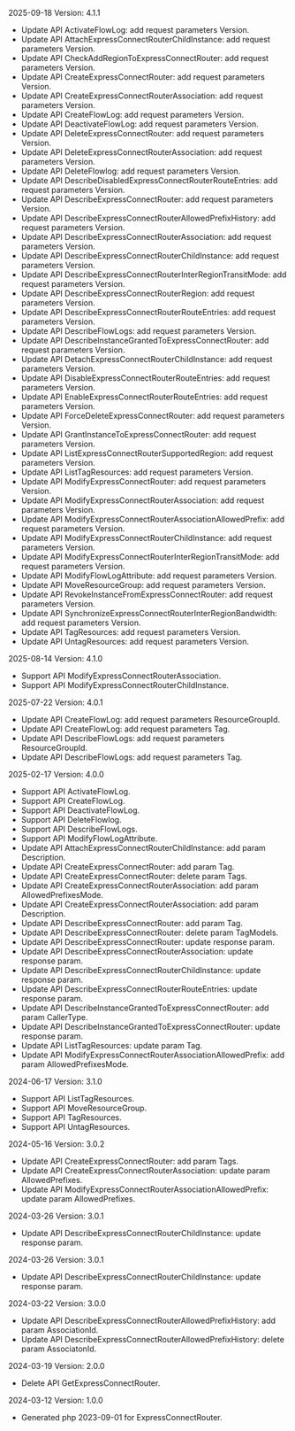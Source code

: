 2025-09-18 Version: 4.1.1
- Update API ActivateFlowLog: add request parameters Version.
- Update API AttachExpressConnectRouterChildInstance: add request parameters Version.
- Update API CheckAddRegionToExpressConnectRouter: add request parameters Version.
- Update API CreateExpressConnectRouter: add request parameters Version.
- Update API CreateExpressConnectRouterAssociation: add request parameters Version.
- Update API CreateFlowLog: add request parameters Version.
- Update API DeactivateFlowLog: add request parameters Version.
- Update API DeleteExpressConnectRouter: add request parameters Version.
- Update API DeleteExpressConnectRouterAssociation: add request parameters Version.
- Update API DeleteFlowlog: add request parameters Version.
- Update API DescribeDisabledExpressConnectRouterRouteEntries: add request parameters Version.
- Update API DescribeExpressConnectRouter: add request parameters Version.
- Update API DescribeExpressConnectRouterAllowedPrefixHistory: add request parameters Version.
- Update API DescribeExpressConnectRouterAssociation: add request parameters Version.
- Update API DescribeExpressConnectRouterChildInstance: add request parameters Version.
- Update API DescribeExpressConnectRouterInterRegionTransitMode: add request parameters Version.
- Update API DescribeExpressConnectRouterRegion: add request parameters Version.
- Update API DescribeExpressConnectRouterRouteEntries: add request parameters Version.
- Update API DescribeFlowLogs: add request parameters Version.
- Update API DescribeInstanceGrantedToExpressConnectRouter: add request parameters Version.
- Update API DetachExpressConnectRouterChildInstance: add request parameters Version.
- Update API DisableExpressConnectRouterRouteEntries: add request parameters Version.
- Update API EnableExpressConnectRouterRouteEntries: add request parameters Version.
- Update API ForceDeleteExpressConnectRouter: add request parameters Version.
- Update API GrantInstanceToExpressConnectRouter: add request parameters Version.
- Update API ListExpressConnectRouterSupportedRegion: add request parameters Version.
- Update API ListTagResources: add request parameters Version.
- Update API ModifyExpressConnectRouter: add request parameters Version.
- Update API ModifyExpressConnectRouterAssociation: add request parameters Version.
- Update API ModifyExpressConnectRouterAssociationAllowedPrefix: add request parameters Version.
- Update API ModifyExpressConnectRouterChildInstance: add request parameters Version.
- Update API ModifyExpressConnectRouterInterRegionTransitMode: add request parameters Version.
- Update API ModifyFlowLogAttribute: add request parameters Version.
- Update API MoveResourceGroup: add request parameters Version.
- Update API RevokeInstanceFromExpressConnectRouter: add request parameters Version.
- Update API SynchronizeExpressConnectRouterInterRegionBandwidth: add request parameters Version.
- Update API TagResources: add request parameters Version.
- Update API UntagResources: add request parameters Version.


2025-08-14 Version: 4.1.0
- Support API ModifyExpressConnectRouterAssociation.
- Support API ModifyExpressConnectRouterChildInstance.


2025-07-22 Version: 4.0.1
- Update API CreateFlowLog: add request parameters ResourceGroupId.
- Update API CreateFlowLog: add request parameters Tag.
- Update API DescribeFlowLogs: add request parameters ResourceGroupId.
- Update API DescribeFlowLogs: add request parameters Tag.


2025-02-17 Version: 4.0.0
- Support API ActivateFlowLog.
- Support API CreateFlowLog.
- Support API DeactivateFlowLog.
- Support API DeleteFlowlog.
- Support API DescribeFlowLogs.
- Support API ModifyFlowLogAttribute.
- Update API AttachExpressConnectRouterChildInstance: add param Description.
- Update API CreateExpressConnectRouter: add param Tag.
- Update API CreateExpressConnectRouter: delete param Tags.
- Update API CreateExpressConnectRouterAssociation: add param AllowedPrefixesMode.
- Update API CreateExpressConnectRouterAssociation: add param Description.
- Update API DescribeExpressConnectRouter: add param Tag.
- Update API DescribeExpressConnectRouter: delete param TagModels.
- Update API DescribeExpressConnectRouter: update response param.
- Update API DescribeExpressConnectRouterAssociation: update response param.
- Update API DescribeExpressConnectRouterChildInstance: update response param.
- Update API DescribeExpressConnectRouterRouteEntries: update response param.
- Update API DescribeInstanceGrantedToExpressConnectRouter: add param CallerType.
- Update API DescribeInstanceGrantedToExpressConnectRouter: update response param.
- Update API ListTagResources: update param Tag.
- Update API ModifyExpressConnectRouterAssociationAllowedPrefix: add param AllowedPrefixesMode.


2024-06-17 Version: 3.1.0
- Support API ListTagResources.
- Support API MoveResourceGroup.
- Support API TagResources.
- Support API UntagResources.


2024-05-16 Version: 3.0.2
- Update API CreateExpressConnectRouter: add param Tags.
- Update API CreateExpressConnectRouterAssociation: update param AllowedPrefixes.
- Update API ModifyExpressConnectRouterAssociationAllowedPrefix: update param AllowedPrefixes.


2024-03-26 Version: 3.0.1
- Update API DescribeExpressConnectRouterChildInstance: update response param.


2024-03-26 Version: 3.0.1
- Update API DescribeExpressConnectRouterChildInstance: update response param.


2024-03-22 Version: 3.0.0
- Update API DescribeExpressConnectRouterAllowedPrefixHistory: add param AssociationId.
- Update API DescribeExpressConnectRouterAllowedPrefixHistory: delete param AssociatonId.


2024-03-19 Version: 2.0.0
- Delete API GetExpressConnectRouter.


2024-03-12 Version: 1.0.0
- Generated php 2023-09-01 for ExpressConnectRouter.

